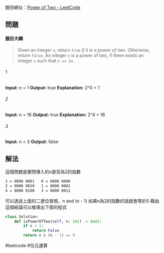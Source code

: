 
題目網址：[Power of Two - LeetCode](https://leetcode.com/problems/power-of-two/description/?envType=daily-question&envId=2024-02-19)

## 問題

#### 題目大綱

>Given an integer `n`, return _`true` if it is a power of two. Otherwise, return `false`_.
   An integer `n` is a power of two, if there exists an integer `x` such that `n == 2x`.
###### 1
**Input:** n = 1
**Output:** true
**Explanation:** 2^0 = 1
###### 2
**Input:** n = 16
**Output:** true
**Explanation:** 2^4 = 16

###### 3
**Input:** n = 3
**Output:** false
## 解法

這個問題是要問傳入的n是否為2的指數

```bash
1 = 0000 0001   0 = 0000 0000
2 = 0000 0010   1 = 0000 0001
4 = 0000 0100   3 = 0000 0011
```

可以透過上面的二進位發現，n and (n - 1) 如果n為2的指數的話就會等於0
藉由這個結論可以推導出下面的程式

```python
class Solution:
    def isPowerOfTwo(self, n: int) -> bool:
        if n < 1:
            return False
        return n & (n - 1) == 0
```

#leetcode #位元運算 